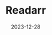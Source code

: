 ---
title: Readarr
date: 2023-12-28
last_modified_at:
categories: aar_stack
tags: [automation, management, media, container]
---